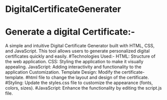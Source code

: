 # DigitalCertificateGenerater
# Generate a digital Certificate:-
 A simple and intuitive Digital Certificate Generator built with HTML, CSS, and JavaScript. This tool allows users to generate personalized digital certificates quickly and easily. 
#Technologies Used:- HTML: Structure of the web application. CSS: Styling the application to make it visually appealing. JavaScript: Adding interactivity and functionality to the application Customization.
Template Design: Modify the certificate-template.
#html file to change the layout and design of the certificate. 
#Styling: Update the styles.css file to customize the appearance (fonts, colors, sizes).
#JavaScript: Enhance the functionality by editing the script.js file.

